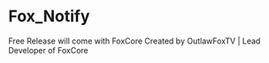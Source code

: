 # Fox_Notify
Free Release will come with FoxCore Created by OutlawFoxTV | Lead Developer of FoxCore
